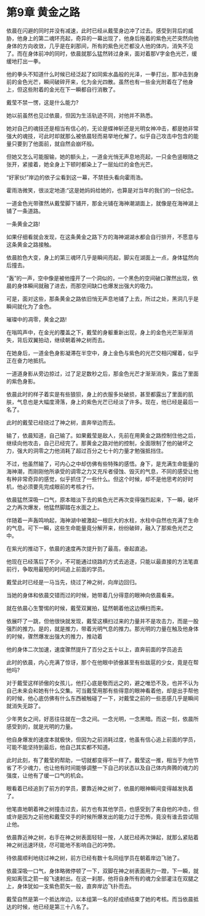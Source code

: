 # 第9章 黄金之路

依晨在闪避的同时并没有减速，此时已经从戴莹身边冲了过去。感受到背后的威胁，他身上的第二魂环亮起，奇异的一幕出现了，他身后拖着的紫色光芒突然向他身体的方向收敛，几乎是在刹那间，所有的紫色光芒都没人他的体内，消失不见了。而在身体前冲的同时，依晨就那么猛然转过身来，面对着那V字金色光芒，缓缓地打出一拳。

他的拳头不知道什么时候已经泛起了如同紫水晶般的光泽，一拳打出，那冲击到身前的金色光芒，瞬间破碎开来，化为金光四散。虽然也有一些金光附着在了他身上，但这些附着的金光在下一瞬都自行消散了。

戴莹不禁一愣，这是什么能力?

她以前虽然也见过依晨，但因为生活轨迹不同，对他并不熟悉。

她对自己的魂技还是相当有信心的，无论是蝶神斩还是光明女神冲击，都是她非常强大的魂技，可此时却就那么被依晨轻而易举地化解了。似乎自己攻击中包含的能量只要到了他面前，就自然会崩坏般。

但她又怎么可能服输，她的额头上，一道金光悄无声息地亮起，一只金色竖眼随之张开，紧接着，她全身上下顿时都染上了一层灿烂的金色光芒。

“好家伙!”岸边的依子尘看到这一幕，不禁扭头看向霍雨浩。

霍雨浩微笑，很淡定地道:“这是她妈妈给她的，也算是对当年的我们的一份纪念。

一道金色光带骤然从戴莹脚下铺开，那金光铺在海神潮湖面上，就像是在海神湖上铺了一条道路。

一条黄金之路!

如果仔细看就会发现，在这条黄金之路下方的海神湖湖水都会自行排开，不愿意与这条黄金之路接触。

依晨脸色大变，身上的第三魂环几乎是瞬间亮起，脚尖在湖面上一点，身体猛然向后撞去。

“轰”的一声，空中像是被他撞开了一个洞似的，一个黑色的空间破口骤然出现，依晨的身体瞬间就融了进去，而那空间缺口也爆发出强大的吸力。

可是，面对这些，那条黄金之路依旧悄无声息地铺了上去，所过之处，黑洞几乎是瞬间就化为了金色。

璀璨中的凋零，黄金之路!

在嗡鸣声中，在金光的覆盖之下，戴莹的身躯重新出现，身上的金色光芒渐渐消失，背后双翼拍动，继续朝着神之树而去。

在她身后，一道金色身影凝滞在半空中，身上金色与紫色的光芒交相闪耀着，似乎正在奋力地抵抗。

一道道身影从旁边掠过，过了足足数秒之后，那金色光芒才渐渐消失，露出了里面的紫色身影。

依晨此时的样子着实是有些狼狈，身上的衣服多处破损，甚至都露出了里面的肌肤，气息也是大幅度滑落，身上的紫色光芒已经淡了许多。现在，他已经是最后一名了。

此时的戴莹已经绕过了神之树，直奔举边而去。

输了，依晨知道，自己输了。如果戴莹是敌人，先前在用黄金之路控制住他之后，继续向他攻击，自己已经完了。那黄金之路对他的控制，全面限制了他的破坏之力，强大的洞零之力他消耗了超过百分之七十的力量才勉强抵挡住。

不过，他虽然输了，可内心之中却仿佛有些特殊的感悟。身下，是充满生命能量的海神潮，而刚刚他所承受的调零之力又充斥者侵蚀、毁灭的气息，不同的感受让他有种非常奇异的感觉，似乎抓住了一些什么。但这个时候，却不是他思考的好时机，他必须要先完成眼前的考核才行。

依晨猛然深吸一口气，原本暗淡下去的紫色光芒再次变得强烈起来，下一瞬，破坏之力再次爆发，他猛然脚踏在水面之上。

伴随着一声轰鸣响起，海神湖中被激起一根巨大的水柱，水柱中自然也充满了生命的气息。可下一瞬，这些生命能量竟分解开来，纷纷破碎，融入了那紫色光芒之中。

在紫光的推动下，依晨的速度再次提升到了最高，奋起直追。

他现在已经落后了不少，不可能通过绕路的方式去追逐，只能以最直接的方法笔直前行，争取用最短的时间追上前面的学员。

戴莹此时已经是一马当先，绕过了神之树，向岸边回归。

当她的身体和依晨交错而过的时候，她带着几分得意的眼神向依晨看来。

就在依晨心生警惕的时候，戴莹双翼拍，猛然朝着他这边横扫而来。

依展吓了一跳，但他很快就发现，戴莹这横扫过来的力量并不是攻击力，而是一股强烈的推力。是的，就是推力，带着光明气息的推力。那光明的力量在触及他身体的时候，骤然爆发出强大的推力，推动着

他的身体二次加速，速度骤然提升了百分之五十以上，直奔前面的学员追去

此时的依晨，内心充满了惊讶，那个在他眼中骄傲甚至有些跋扈的少女，竟是在帮他吗?

对于戴莹这样骄傲的女孩儿，他打心底是敬而远之的，避之唯恐不及，也并不认为自己未来会和她有什么交集。可当戴莹用那有些得意的眼神看着他，却是出手帮他的时候，他心底仿佛有什么东西被触碰了一下，对戴莹之前的一些恶感几乎是瞬间就消失无踪了。

少年男女之间，好恶往往就在一念之间。一念光明，一念黑暗。而这一刻，依晨所感受到的，就是光明的力量。

他自身爆发的速度本就极快，但因为之前消耗过度，他虽有信心追上前面的学员，可能不能坚持到最后，他自己其实都不知道。

此时此刻，有了戴莹的帮助，一切就都变得不一样了。戴莹这一推，相当于为他节省了不少魂力，也让他有时间能够调整一下自己的状态以及自己体内奔腾的魂力的强度，让他有了缓一口气的机会。

眼看着已经追到了前方的学员，要靠近神之树了，依晨的眼神瞬间变得越发执着了。

他笔直地朝着神之树撞击过去，前方也有其他学员，也感受到了来自他的冲击，但或许是因为之前他和戴莹交手的时候所爆发出的能力过于恐怖，竟没有谁去尝试阻止他。

依晨靠近神之树，右手在神之树表面轻轻一按，人就已经再次弹起，就那么紧贴着神之树迅速环绕，尽可能地不影响自己的冲势。

待依晨顺利地绕过神之树，前方已经有数十名同组学员在朝着岸边飞驰了。

依晨深吸一口气，身体略微停顿了一下，双脚在神之树表面用力一蹬，下一瞬，就宛如离弦之箭一般飞速射出。在这一刹那，他将自身所有的魂力全部灌注在双腿之上，身体犹如一支紫色箭矢一般，直奔岸边飞扑而去。

戴莹自然是第一个抵达岸边，以本组第一名的好成绩结束了她的考核。而当依晨抵达的时候，他已经是第三十八名了。
